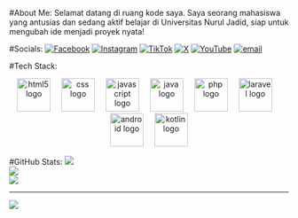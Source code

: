 #About Me:
Selamat datang di ruang kode saya. Saya seorang mahasiswa yang antusias dan sedang aktif belajar di Universitas Nurul Jadid, siap untuk mengubah ide menjadi proyek nyata!


#Socials:
[![Facebook](https://img.shields.io/badge/Facebook-%231877F2.svg?logo=Facebook&logoColor=white)](https://facebook.com/QudusAlAdnan) [![Instagram](https://img.shields.io/badge/Instagram-%23E4405F.svg?logo=Instagram&logoColor=white)](https://instagram.com/qudus_adnan) [![TikTok](https://img.shields.io/badge/TikTok-%23000000.svg?logo=TikTok&logoColor=white)](https://tiktok.com/@@qudusaladnann) [![X](https://img.shields.io/badge/X-black.svg?logo=X&logoColor=white)](https://x.com/@qudusss) [![YouTube](https://img.shields.io/badge/YouTube-%23FF0000.svg?logo=YouTube&logoColor=white)](https://youtube.com/@@qudusaladnan) [![email](https://img.shields.io/badge/Email-D14836?logo=gmail&logoColor=white)](mailto:qudusaladnan@gmail.com) 

#Tech Stack:

<div align="center">
  <img src="https://cdn.jsdelivr.net/gh/devicons/devicon/icons/html5/html5-original.svg" height="60" alt="html5 logo"  />
  <img width="12" />
  <img src="https://cdn.jsdelivr.net/gh/devicons/devicon/icons/css3/css3-original.svg" height="60" alt="css logo"  />
  <img width="12" />
  <img src="https://cdn.jsdelivr.net/gh/devicons/devicon/icons/javascript/javascript-original.svg" height="60" alt="javascript logo"  />
  <img width="12" />
  <img src="https://cdn.jsdelivr.net/gh/devicons/devicon/icons/java/java-original.svg" height="60" alt="java logo"  />
  <img width="12" />
  <img src="https://cdn.jsdelivr.net/gh/devicons/devicon/icons/php/php-original.svg" height="60" alt="php logo"  />
  <img width="12" />
  <img src="https://cdn.jsdelivr.net/gh/devicons/devicon/icons/laravel/laravel-original.svg" height="60" alt="laravel logo"  />
  <img width="12" />
  <img src="https://cdn.jsdelivr.net/gh/devicons/devicon/icons/android/android-original.svg" height="60" alt="android logo"  />
  <img width="12" />
  <img src="https://cdn.jsdelivr.net/gh/devicons/devicon/icons/kotlin/kotlin-original.svg" height="60" alt="kotlin logo"  />
</div>

#GitHub Stats:
![](https://github-readme-stats.vercel.app/api?username=qudusAl&theme=neon&hide_border=true&include_all_commits=true&count_private=true)<br/>
![](https://nirzak-streak-stats.vercel.app/?user=qudusAl&theme=neon&hide_border=true)<br/>
![](https://github-readme-stats.vercel.app/api/top-langs/?username=qudusAl&theme=neon&hide_border=true&include_all_commits=true&count_private=true&layout=compact)

---
[![](https://visitcount.itsvg.in/api?id=qudusAl&icon=0&color=1)](https://visitcount.itsvg.in)

